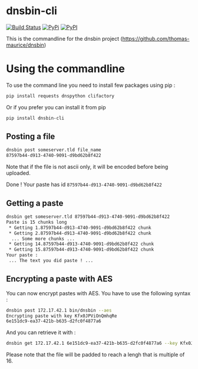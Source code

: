 # dnsbin-cli
[![Build Status](https://travis-ci.org/thomas-maurice/dnsbin-cli.svg?branch=v0.0.1)](https://travis-ci.org/thomas-maurice/dnsbin-cli)
[![PyPi](https://img.shields.io/pypi/dm/dnsbin-cli.svg)](https://pypi.python.org/pypi/dnsbin-cli)
[![PyPI](https://img.shields.io/pypi/v/dnsbin-cli.svg)](https://pypi.python.org/pypi/dnsbin-cli)

This is the commandline for the dnsbin project (https://github.com/thomas-maurice/dnsbin)

# Using the commandline
To use the command line you need to install few packages using pip :
```bash
pip install requests dnspython clifactory
```

Or if you prefer you can install it from pip
```bash
pip install dnsbin-cli
```

## Posting a file
```bash
dnsbin post someserver.tld file_name
87597b44-d913-4740-9091-d9bd62b8f422
```

Note that if the file is not ascii only, it will be encoded
before being uploaded.

Done ! Your paste has id `87597b44-d913-4740-9091-d9bd62b8f422`

## Getting a paste
```bash
dnsbin get someserver.tld 87597b44-d913-4740-9091-d9bd62b8f422
Paste is 15 chunks long
 * Getting 1.87597b44-d913-4740-9091-d9bd62b8f422 chunk
 * Getting 2.87597b44-d913-4740-9091-d9bd62b8f422 chunk
  ... Some more chunks ...
 * Getting 14.87597b44-d913-4740-9091-d9bd62b8f422 chunk
 * Getting 15.87597b44-d913-4740-9091-d9bd62b8f422 chunk
Your paste :
 ... The text you did paste ! ...
```

## Encrypting a paste with AES
You can now encrypt pastes with AES. You have to use the following syntax :
```bash
dnsbin post 172.17.42.1 bin/dnsbin --aes
Encrypting paste with key Kfx0JPViOnQmhqRe
6e151dc9-ea37-421b-b635-d2fc0f4877a6
```

And you can retrieve it with :
```bash
dnsbin get 172.17.42.1 6e151dc9-ea37-421b-b635-d2fc0f4877a6 --key Kfx0JPViOnQmhqRe
```

Please note that the file will be padded to reach a lengh that is multiple of 16.
